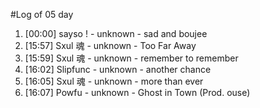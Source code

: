 #Log of 05 day

1. [00:00] sayso ! - unknown - sad and boujee
1. [15:57] Sxul 魂 - unknown - Too Far Away
1. [15:59] Sxul 魂 - unknown - remember to remember
1. [16:02] Slipfunc - unknown - another chance
1. [16:05] Sxul 魂 - unknown - more than ever
1. [16:07] Powfu - unknown - Ghost in Town (Prod. ouse)
